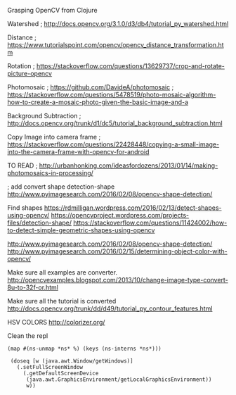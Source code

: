 Grasping OpenCV from Clojure

Watershed
; http://docs.opencv.org/3.1.0/d3/db4/tutorial_py_watershed.html

Distance
; https://www.tutorialspoint.com/opencv/opencv_distance_transformation.htm

Rotation
; https://stackoverflow.com/questions/13629737/crop-and-rotate-picture-opencv

Photomosaic
; https://github.com/DavideA/photomosaic
; https://stackoverflow.com/questions/5478519/photo-mosaic-algorithm-how-to-create-a-mosaic-photo-given-the-basic-image-and-a

Background Subtraction
; http://docs.opencv.org/trunk/d1/dc5/tutorial_background_subtraction.html

Copy Image into camera frame
; https://stackoverflow.com/questions/22428448/copying-a-small-image-into-the-camera-frame-with-opencv-for-android

TO READ
; http://urbanhonking.com/ideasfordozens/2013/01/14/making-photomosaics-in-processing/

; add convert shape detection-shape
http://www.pyimagesearch.com/2016/02/08/opencv-shape-detection/

Find shapes
https://rdmilligan.wordpress.com/2016/02/13/detect-shapes-using-opencv/
https://opencvproject.wordpress.com/projects-files/detection-shape/
https://stackoverflow.com/questions/11424002/how-to-detect-simple-geometric-shapes-using-opencv

http://www.pyimagesearch.com/2016/02/08/opencv-shape-detection/
http://www.pyimagesearch.com/2016/02/15/determining-object-color-with-opencv/

Make sure all examples are converter.
http://opencvexamples.blogspot.com/2013/10/change-image-type-convert-8u-to-32f-or.html

Make sure all the tutorial is converted
http://docs.opencv.org/trunk/dd/d49/tutorial_py_contour_features.html

HSV COLORS
http://colorizer.org/

Clean the repl
```
(map #(ns-unmap *ns* %) (keys (ns-interns *ns*)))
```



```
 (doseq [w (java.awt.Window/getWindows)]
   (.setFullScreenWindow
     (.getDefaultScreenDevice
      (java.awt.GraphicsEnvironment/getLocalGraphicsEnvironment))
      w))
```
